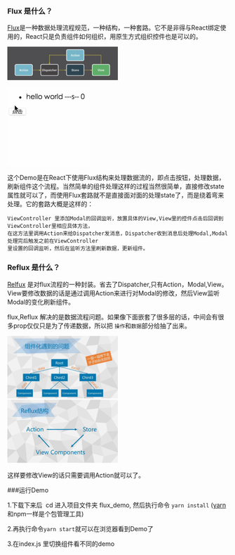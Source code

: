 ### Flux 是什么？
[Flux](http://blog.andrewray.me/flux-for-stupid-people/)是一种数据处理流程规范，一种结构，一种套路。它不是非得与React绑定使用的，React只是负责组件如何组织，用原生方式组织控件也是可以的。

<img src="https://github.com/AndyFightting/flux_demo/blob/master/image2.png" width="50%" height="50%" />

![](https://github.com/AndyFightting/flux_demo/blob/master/sample.gif)

这个Demo是在React下使用Flux结构来处理数据流的，即点击按钮，处理数据，刷新组件这个流程。当然简单的组件处理这样的过程当然很简单，直接修改state属性就可以了，而使用Flux套路就不是直接面对面的处理state了，而是绕着弯来处理。它的套路大概是这样的：

```
ViewController 里添加Modal的回调监听，放置具体的View,View里的控件点击后回调到ViewController里相应具体方法，
在这方法里调用Action来给Dispatcher发消息，Dispatcher收到消息后处理Modal,Modal处理完后触发之前在ViewController
里设置的回调监听，然后在监听方法里刷新数据，更新组件。
```

### Reflux 是什么？
[Relfux](https://segmentfault.com/a/1190000002793786?utm_source=tuicool#articleHeader16) 是对flux流程的一种封装。省去了Dispatcher,只有Action，Modal,View。View要修改数据的话是通过调用Action来进行对Modal的修改，然后View监听Modal的变化刷新组件。

flux,Reflux 解决的是数据流程问题。如果像下面嵌套了很多层的话，中间会有很多prop仅仅只是为了传递数据，所以把 `操作`和`数据`部分给抽了出来。

<img src="https://github.com/AndyFightting/flux_demo/blob/master/image0.png" width="50%" height="50%" />

<img src="https://github.com/AndyFightting/flux_demo/blob/master/image1.png" width="50%" height="50%" />

这样要修改View的话只需要调用Action就可以了。


###运行Demo

1.下载下来后  cd 进入项目文件夹 flux_demo, 然后执行命令 `yarn install` ([yarn](https://yarnpkg.com/en/docs/install#mac)和npm一样是个包管理工具)

2.再执行命令`yarn start`就可以在浏览器看到Demo了

3.在index.js 里切换组件看不同的demo

